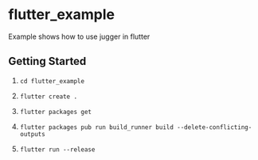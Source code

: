 # flutter_example

Example shows how to use jugger in flutter

## Getting Started

1) `cd flutter_example`

2) `flutter create .`

3) `flutter packages get`

4) `flutter packages pub run build_runner build --delete-conflicting-outputs`

5) `flutter run --release`
